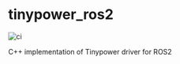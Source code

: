 # tinypower_ros2
![ci](https://github.com/amslabtech/tinypower_ros2/workflows/ci/badge.svg)

C++ implementation of Tinypower driver for ROS2

